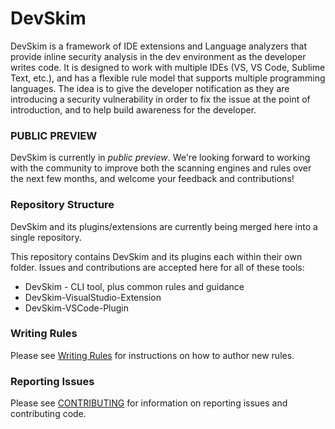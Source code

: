 # DevSkim

DevSkim is a framework of IDE extensions and Language analyzers that provide inline security analysis 
in the dev environment as the developer writes code. It is designed to work with multiple IDEs
(VS, VS Code, Sublime Text, etc.), and has a flexible rule model that supports multiple programming
languages. The idea is to give the developer notification as they are introducing a security
vulnerability in order to fix the issue at the point of introduction, and to help build awareness
for the developer.

### PUBLIC PREVIEW

DevSkim is currently in *public preview*. We're looking forward to working with the community
to improve both the scanning engines and rules over the next few months, and welcome your feedback
and contributions!

### Repository Structure

DevSkim and its plugins/extensions are currently being merged here into a single repository.

This repository contains DevSkim and its plugins each within their own folder. Issues and contributions are accepted here for all of these tools:

* DevSkim - CLI tool, plus common rules and guidance
* DevSkim-VisualStudio-Extension
* DevSkim-VSCode-Plugin

### Writing Rules

Please see [Writing Rules](https://github.com/Microsoft/DevSkim/wiki/Writing-Rules) for
instructions on how to author new rules.

### Reporting Issues

Please see [CONTRIBUTING](https://github.com/Microsoft/DevSkim/blob/master/CONTRIBUTING.md) for
information on reporting issues and contributing code.

